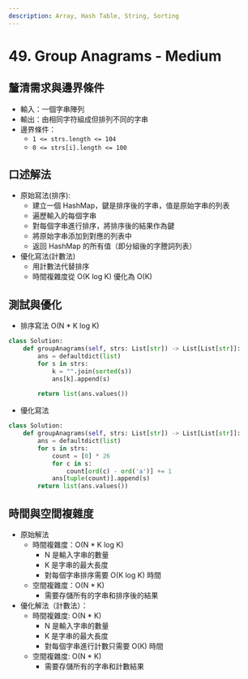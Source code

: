```yaml
---
description: Array, Hash Table, String, Sorting
---
```


# 49. Group Anagrams - Medium

## 釐清需求與邊界條件

* 輸入：一個字串陣列
* 輸出：由相同字符組成但排列不同的字串
* 邊界條件：
  * `1 <= strs.length <= 104`
  * `0 <= strs[i].length <= 100`

## 口述解法

* 原始寫法(排序):
  * 建立一個 HashMap，鍵是排序後的字串，值是原始字串的列表
  * 遍歷輸入的每個字串
  * 對每個字串進行排序，將排序後的結果作為鍵
  * 將原始字串添加到對應的列表中
  * 返回 HashMap 的所有值（即分組後的字謄詞列表）
* 優化寫法(計數法)
  * 用計數法代替排序
  * 時間複雜度從 O(K log K) 優化為 O(K)

## 測試與優化

* 排序寫法 O(N \* K log K)

```python
class Solution:
    def groupAnagrams(self, strs: List[str]) -> List[List[str]]:
        ans = defaultdict(list)
        for s in strs:
            k = "".join(sorted(s))
            ans[k].append(s)
        
        return list(ans.values())
```

* 優化寫法

```python
class Solution:
    def groupAnagrams(self, strs: List[str]) -> List[List[str]]:
        ans = defaultdict(list)
        for s in strs:
            count = [0] * 26
            for c in s:
                count[ord(c) - ord('a')] += 1
            ans[tuple(count)].append(s)
        return list(ans.values())
```

## 時間與空間複雜度

* 原始解法
  * 時間複雜度：O(N \* K log K)
    * N 是輸入字串的數量
    * K 是字串的最大長度
    * 對每個字串排序需要 O(K log K) 時間
  * 空間複雜度：O(N \* K)
    * 需要存儲所有的字串和排序後的結果
* 優化解法（計數法）：
  * 時間複雜度: O(N \* K)
    * N 是輸入字串的數量
    * K 是字串的最大長度
    * 對每個字串進行計數只需要 O(K) 時間
  * 空間複雜度: O(N \* K)
    * 需要存儲所有的字串和計數結果
